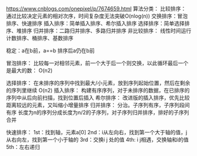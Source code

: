 https://www.cnblogs.com/onepixel/p/7674659.html
算法分类：
比较排序：
    通过比较决定元素的相对次序，时间复杂度无法突破O(nlog(n))
    交换排序：冒泡排序、快速排序
    插入排序：简单插入排序、希尔插入排序
    选择排序：简单选择排序、堆排序
    归并排序：二路归并排序、多路归并排序
非比较排序：
    线性时间运行
    计数排序、桶排序、基数排序

稳定：a在b前，a==b 排序后a仍在b前

冒泡排序：
    比较每一对相邻元素，前一个大于后一个则交换，以此循环最后一个是最大的数：
    O(n2)

选择排序：
    在未排序的序列中找到最大/小元素，放到序列起始位置，然后在剩余的序列里继续
    O(n2)
插入排序：
    构建有序序列，对于未排序的数据，在已排序的序列中从后向前扫描，找到位置后插入
希尔排序：
    改进版的插入排序，优先比较距离较远的元素，又叫缩小增量排序
归并排序：
    分治。子序列有序，子序列段间有序
    长度为n的序列分成长度为n/2的子序列，对子序列归并排序，排好的子序列合并

快速排序：
    1st：找到轴，元素a[0]
    2nd：i从左向右，找到第一个大于轴的值，j从右向左，找到第一个小于轴的
    3rd：交换i j 处的值
    4th: i j相遇，交换轴和i的值
    5th：左右递归 

